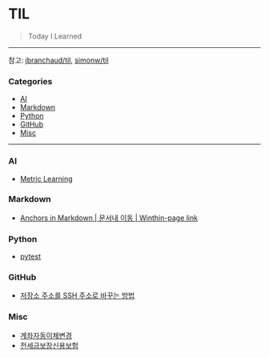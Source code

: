# TIL

> Today I Learned


---

참고: [jbranchaud/til](https://github.com/jbranchaud/til), [simonw/til](https://github.com/simonw/til)

### Categories
* [AI](#ai)
* [Markdown](#markdown)
* [Python](#python)
* [GitHub](#github)
* [Misc](#misc)


---
### AI
* [Metric Learning](ai/MetricLearning.md)

### Markdown
* [Anchors in Markdown | 문서내 이동 | Winthin-page link](https://github.com/AaronSeunghi/TIL/blob/main/markdown/move_at_same_page.md)


### Python
- [pytest](python/pytest.md)


### GitHub
- [저장소 주소를 SSH 주소로 바꾸는 방법](github/ConvertToSshAddress.md)

### Misc
- [계좌자동이체변경](misc/ChangeSweepAccount.md)
- [전세금보장신용보험](misc/InsuranceOfHouseRentDeposit.md)
